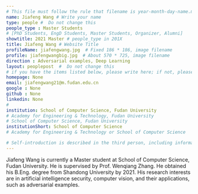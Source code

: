 ```yaml
---
# This file must follow the rule that filename is year-month-day-name.md .
name: Jiafeng Wang # Write your name
type: people #  Do not change this
people_type : Master Students
# [PhD Students, EngD Students, Master Students, Organizer, Alumni]
showtitle: 2021 Master # people_type in 201X
title: Jiafeng Wang # Website Title
profileName: jiafengwang.jpg  # Fixed 186 * 186, image filename
profile: jiafengwangbig.jpg  # About 570 * 725, image filename
direction : Adversarial examples, Deep Learning
layout: peoplepost  #  Do not change this
# if you have the items listed below, please write here; if not, please write None.
homepage: None
email: jiafengwang21@m.fudan.edu.cn
google : None
github : None
linkedin: None
# 
institution: School of Computer Science, Fudan University
# Academy for Engineering & Technology, Fudan University
# School of Computer Science, Fudan University
institutionShort: School of Computer Science
# Academy for Engineering & Technology or School of Computer Science

# Self-introduction is described in the third person, including information such as educational experience
---
```


Jiafeng Wang is currently a Master student at School of Computer Science, Fudan University. He is supervised by Prof. Wenqiang Zhang. He obtained his B.Eng. degree from Shandong University by 2021. His research interests are in artificial intelligence security, computer vision, and their applications, such as adversarial examples.




 

